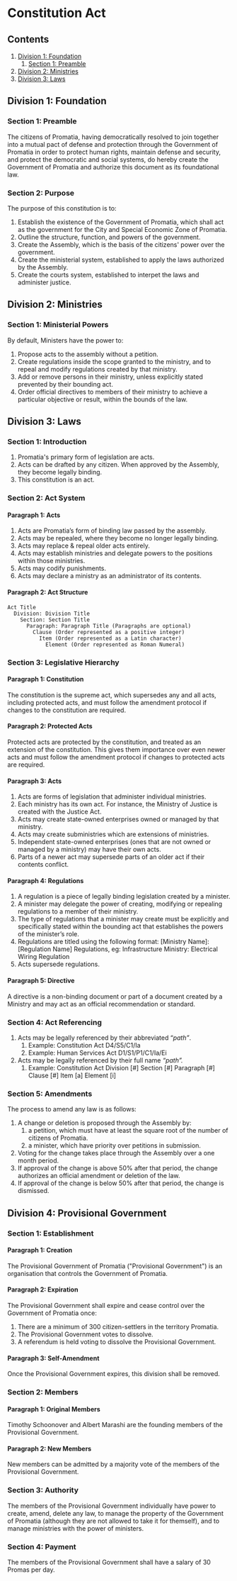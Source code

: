 # Constitution Act

## Contents

1. [Division 1: Foundation](https://github.com/promatia/acts/blob/master/constitution.md#division-1-foundation)
    1. [Section 1: Preamble](https://github.com/promatia/acts/blob/master/constitution.md#section-1-preamble)
3. [Division 2: Ministries](https://github.com/promatia/acts/blob/master/constitution.md#division-2-ministries)
4. [Division 3: Laws](https://github.com/promatia/acts/blob/master/constitution.md#division-3-laws)

## Division 1: Foundation

### Section 1: Preamble

The citizens of Promatia, having democratically resolved to join together into a mutual pact of defense and protection through the Government of Promatia in order to protect human rights, maintain defense and security, and protect the democratic and social systems, do hereby create the Government of Promatia and authorize this document as its foundational law.

### Section 2: Purpose

The purpose of this constitution is to:

1. Establish the existence of the Government of Promatia, which shall act as the government for the City and Special Economic Zone of Promatia.
2. Outline the structure, function, and powers of the government.
3. Create the Assembly, which is the basis of the citizens' power over the government.
4. Create the ministerial system, established to apply the laws authorized by the Assembly.
5. Create the courts system, established to interpet the laws and administer justice.

## Division 2: Ministries

### Section 1: Ministerial Powers

By default, Ministers have the power to:

1. Propose acts to the assembly without a petition.
2. Create regulations inside the scope granted to the ministry, and to repeal and modify regulations created by that ministry.
3. Add or remove persons in their ministry, unless explicitly stated prevented by their bounding act.
4. Order official directives to members of their ministry to achieve a particular objective or result, within the bounds of the law.

## Division 3: Laws

### Section 1: Introduction

1. Promatia's primary form of legislation are acts.
2. Acts can be drafted by any citizen. When approved by the Assembly, they become legally binding.
4. This constitution is an act.

### Section 2: Act System

#### Paragraph 1: Acts

1. Acts are Promatia’s form of binding law passed by the assembly.
2. Acts may be repealed, where they become no longer legally binding.
3. Acts may replace & repeal older acts entirely.
4. Acts may establish ministries and delegate powers to the positions within those ministries.
5. Acts may codify punishments.
6. Acts may declare a ministry as an administrator of its contents.

#### Paragraph 2: Act Structure

    Act Title
      Division: Division Title
        Section: Section Title
          Paragraph: Paragraph Title (Paragraphs are optional)
            Clause (Order represented as a positive integer)
              Item (Order represented as a Latin character)
                Element (Order represented as Roman Numeral)

### Section 3: Legislative Hierarchy

#### Paragraph 1: Constitution

The constitution is the supreme act, which supersedes any and all acts, including protected acts, and must follow the amendment protocol if changes to the constitution are required.

#### Paragraph 2: Protected Acts

Protected acts are protected by the constitution, and treated as an extension of the constitution. This gives them importance over even newer acts and must follow the amendment protocol if changes to protected acts are required.

#### Paragraph 3: Acts

1. Acts are forms of legislation that administer individual ministries.
2. Each ministry has its own act. For instance, the Ministry of Justice is created with the Justice Act.
3. Acts may create state-owned enterprises owned or managed by that ministry.
4. Acts may create subministries which are extensions of ministries.
5. Independent state-owned enterprises (ones that are not owned or managed by a ministry) may have their own acts.
6. Parts of a newer act may supersede parts of an older act if their contents conflict.

#### Paragraph 4: Regulations

1. A regulation is a piece of legally binding legislation created by a minister.
2. A minister may delegate the power of creating, modifying or repealing regulations to a member of their ministry.
3. The type of regulations that a minister may create must be explicitly and specifically stated within the bounding act that establishes the powers of the minister’s role.
4. Regulations are titled using the following format: [Ministry Name]: [Regulation Name] Regulations, eg: Infrastructure Ministry: Electrical Wiring Regulation
5. Acts supersede regulations.

#### Paragraph 5: Directive

A directive is a non-binding document or part of a document created by a Ministry and may act as an official recommendation or standard.

### Section 4: Act Referencing

1. Acts may be legally referenced by their abbreviated “*path”*.
    1. Example: Constitution Act D4/S5/C1/Ia
    2. Example: Human Services Act D1/S1/P1/C1/Ia/Ei
2. Acts may be legally referenced by their full name *“path”.*
    1. Example: Constitution Act Division [#] Section [#] Paragraph [#] Clause [#] Item [a] Element [i]

### Section 5: Amendments

The process to amend any law is as follows:

1. A change or deletion is proposed through the Assembly by:
    1. a petition, which must have at least the square root of the number of citizens of Promatia.
    2. a minister, which have priority over petitions in submission.
2. Voting for the change takes place through the Assembly over a one month period.
3. If approval of the change is above 50% after that period, the change authorizes an official amendment or deletion of the law.
4. If approval of the change is below 50% after that period, the change is dismissed.

## Division 4: Provisional Government

### Section 1: Establishment

#### Paragraph 1: Creation

The Provisional Government of Promatia ("Provisional Government") is an organisation that controls the Government of Promatia.

#### Paragraph 2: Expiration

The Provisional Government shall expire and cease control over the Government of Promatia once:
1. There are a minimum of 300 citizen-settlers in the territory Promatia.
2. The Provisional Government votes to dissolve.
3. A referendum is held voting to dissolve the Provisional Government.

#### Paragraph 3: Self-Amendment

Once the Provisional Government expires, this division shall be removed.

### Section 2: Members

#### Paragraph 1: Original Members

Timothy Schoonover and Albert Marashi are the founding members of the Provisional Government.

#### Paragraph 2: New Members

New members can be admitted by a majority vote of the members of the Provisional Government.

### Section 3: Authority

The members of the Provisional Government individually have power to create, amend, delete any law, to manage the property of the Government of Promatia (although they are not allowed to take it for themself), and to manage ministries with the power of ministers.

### Section 4: Payment

The members of the Provisional Government shall have a salary of 30 Promas per day.
